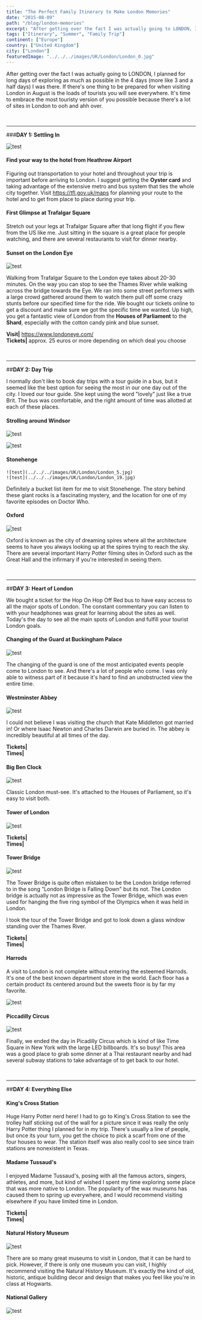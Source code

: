 ```yaml
---
title: "The Perfect Family Itinerary to Make London Memories"
date: "2015-08-09"
path: "/blog/london-memories"
excerpt: "After getting over the fact I was actually going to LONDON, I planned for long days of exploring as much as possible in the 4 days (more like 3 and a half days) I was there. If there's one thing to be prepared for..."
tags: ["Itinerary", "Summer", "Family Trip"]
continent: ["Europe"]
country: ["United Kingdom"]
city: ["London"]
featuredImage: "../../../images/UK/London/London_0.jpg"
---
```


After getting over the fact I was actually going to LONDON, I planned for long days of exploring as much as possible in the 4 days (more like 3 and a half days) I was there. If there's one thing to be prepared for when visiting London in August is the loads of tourists you will see everywhere. It's time to embrace the most touristy version of you possible because there's a lot of sites in London to ooh and ahh over. 

&nbsp;

************************************************
###**DAY 1: Settling In**

![test](../../../images/UK/London/London_1.jpg)

#### **Find your way to the hotel from Heathrow Airport**

Figuring out transportation to your hotel and throughout your trip is important before arriving to London. I suggest getting the **Oyster card** and taking advantage of the extensive metro and bus system that ties the whole city together. Visit https://tfl.gov.uk/maps for planning your route to the hotel and to get from place to place during your trip.

#### **First Glimpse at Trafalgar Square**

Stretch out your legs at Trafalgar Square after that long flight if you flew from the US like me. Just sitting in the square is a great place for people watching, and there are several restaurants to visit for dinner nearby.

#### **Sunset on the London Eye**
![test](../../../images/UK/London/London_3.jpg)

Walking from Trafalgar Square to the London eye takes about 20-30 minutes. On the way you can stop to see the Thames River while walking across the bridge towards the Eye. We ran into some street performers with a large crowd gathered around them to watch them pull off some crazy stunts before our specified time for the ride. We bought our tickets online to get a discount and make sure we got the specific time we wanted. Up high, you get a fantastic view of London from the **Houses of Parliament** to the **Shard**, especially with the cotton candy pink and blue sunset.

**Visit|** https://www.londoneye.com/ </br>
**Tickets|** approx. 25 euros or more depending on which deal you choose

&nbsp;

*********************************************************
##**DAY 2: Day Trip**

I normally don't like to book day trips with a tour guide in a bus, but it seemed like the best option for seeing the most in our one day out of the city. I loved our tour guide. She kept using the word "lovely" just like a true Brit. The bus was comfortable, and the right amount of time was allotted at each of these places. 

#### **Strolling around Windsor**
![test](../../../images/UK/London/London_4.jpg)

![test](../../../images/UK/London/London_20.jpg)

#### **Stonehenge**

```grid|2|
![test](../../../images/UK/London/London_5.jpg)
![test](../../../images/UK/London/London_19.jpg)
```

Definitely a bucket list item for me to visit Stonehenge. The story behind these giant rocks is a fascinating mystery, and the location for one of my favorite episodes on Doctor Who.

#### **Oxford**
![test](../../../images/UK/London/London_6.jpg)

Oxford is known as the city of dreaming spires where all the architecture seems to have you always looking up at the spires trying to reach the sky. There are several important Harry Potter filming sites in Oxford such as the Great Hall and the infirmary if you're interested in seeing them.

&nbsp;

**********************************************************
##**DAY 3: Heart of London**

We bought a ticket for the Hop On Hop Off Red bus to have easy access to all the major spots of London. The constant commentary you can listen to with your headphones was great for learning about the sites as well. Today's the day to see all the main spots of London and fulfill your tourist London goals.

#### **Changing of the Guard at Buckingham Palace**
![test](../../../images/UK/London/London_12.jpg)

The changing of the guard is one of the most anticipated events people come to London to see. And there's a lot of people who come. I was only able to witness part of it because it's hard to find an unobstructed view the entire time. 

#### **Westminster Abbey**
![test](../../../images/UK/London/London_7.jpg)

I could not believe I was visiting the church that Kate Middleton got married in! Or where Isaac Newton and Charles Darwin are buried in. The abbey is incredibly beautiful at all times of the day.  

**Tickets|** </br>
**Times|**

#### **Big Ben Clock**
![test](../../../images/UK/London/London_8.jpg)

Classic London must-see. It's attached to the Houses of Parliament, so it's easy to visit both. 

#### **Tower of London**
![test](../../../images/UK/London/London_16.jpg)

**Tickets|** </br>
**Times|**

#### **Tower Bridge**
![test](../../../images/UK/London/London_13.jpg)

The Tower Bridge is quite often mistaken to be the London bridge referred to in the song "London Bridge is Falling Down" but its not. The London bridge is actually not as impressive as the Tower Bridge, which was even used for hanging the five ring symbol of the Olympics when it was held in London.

I took the tour of the Tower Bridge and got to look down a glass window standing over the Thames River. 

**Tickets|** </br>
**Times|**

#### **Harrods**

A visit to London is not complete without entering the esteemed Harrods. It's one of the best known department store in the world. Each floor has a certain product its centered around but the sweets floor is by far my favorite. 

![test](../../../images/UK/London/London_15.jpg)

#### **Piccadilly Circus**
![test](../../../images/UK/London/London_10.jpg)

Finally, we ended the day in Picadilly Circus which is kind of like Time Square in New York with the large LED billboards. It's so busy! This area was a good place to grab some dinner at a Thai restaurant nearby and had several subway stations to take advantage of to get back to our hotel. 

&nbsp;

*****************************************************************************
##**DAY 4: Everything Else** 

#### **King's Cross Station** 

Huge Harry Potter nerd here! I had to go to King's Cross Station to see the trolley half sticking out of the wall for a picture since it was really the only Harry Potter thing I planned for in my trip. There's usually a line of people, but once its your turn, you get the choice to pick a scarf from one of the four houses to wear. The station itself was also really cool to see since train stations are nonexistent in Texas.

#### **Madame Tussaud's**

I enjoyed Madame Tussaud's, posing with all the famous actors, singers, athletes, and more, but kind of wished I spent my time exploring some place that was more native to London. The popularity of the wax museums has caused them to spring up everywhere, and I would recommend visiting elsewhere if you have limited time in London.

**Tickets|** </br>
**Times|**

#### **Natural History Museum** 
![test](../../../images/UK/London/London_14.jpg)

There are so many great museums to visit in London, that it can be hard to pick. However, if there is only one museum you can visit, I highly recommend visiting the Natural History Museum. It's exactly the kind of old, historic, antique building decor and design that makes you feel like you're in class at Hogwarts. 

#### **National Gallery**

![test](../../../images/UK/London/London_11.jpg)


